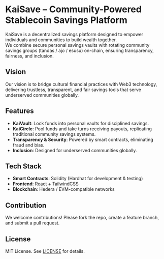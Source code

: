 # KaiSave – Community-Powered Stablecoin Savings Platform

KaiSave is a decentralized savings platform designed to empower individuals and communities to build wealth together.  
We combine secure personal savings vaults with rotating community savings groups (tandas / ajo / esusu) on-chain, ensuring transparency, fairness, and inclusion.

## Vision
Our vision is to bridge cultural financial practices with Web3 technology, delivering trustless, transparent, and fair savings tools that serve underserved communities globally.

## Features
- **KaiVault**: Lock funds into personal vaults for disciplined savings.  
- **KaiCircle**: Pool funds and take turns receiving payouts, replicating traditional community savings systems.  
- **Transparency & Security**: Powered by smart contracts, eliminating fraud and bias.  
- **Inclusion**: Designed for underserved communities globally.  

## Tech Stack
- **Smart Contracts**: Solidity (Hardhat for development & testing)  
- **Frontend**: React + TailwindCSS  
- **Blockchain**: Hedera / EVM-compatible networks  

## Contribution
We welcome contributions! Please fork the repo, create a feature branch, and submit a pull request.

## License
MIT License. See [LICENSE](LICENSE) for details.
